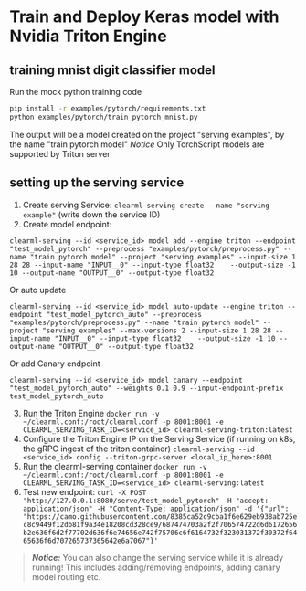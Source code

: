 # Train and Deploy Keras model with Nvidia Triton Engine

## training mnist digit classifier model

Run the mock python training code
```bash
pip install -r examples/pytorch/requirements.txt 
python examples/pytorch/train_pytorch_mnist.py
```

The output will be a model created on the project "serving examples", by the name "train pytorch model"
*Notice* Only TorchScript models are supported by Triton server

## setting up the serving service

1. Create serving Service: `clearml-serving create --name "serving example"` (write down the service ID)
2. Create model endpoint:

`clearml-serving --id <service_id> model add --engine triton --endpoint "test_model_pytorch" --preprocess "examples/pytorch/preprocess.py" --name "train pytorch model" --project "serving examples"
  --input-size 1 28 28 --input-name "INPUT__0" --input-type float32   
  --output-size -1 10 --output-name "OUTPUT__0" --output-type float32   
`

Or auto update 

`clearml-serving --id <service_id> model auto-update --engine triton --endpoint "test_model_pytorch_auto" --preprocess "examples/pytorch/preprocess.py" --name "train pytorch model" --project "serving examples" --max-versions 2
  --input-size 1 28 28 --input-name "INPUT__0" --input-type float32   
  --output-size -1 10 --output-name "OUTPUT__0" --output-type float32`
  
Or add Canary endpoint

`clearml-serving --id <service_id> model canary --endpoint "test_model_pytorch_auto" --weights 0.1 0.9 --input-endpoint-prefix test_model_pytorch_auto`
   
3. Run the Triton Engine `docker run -v ~/clearml.conf:/root/clearml.conf -p 8001:8001 -e CLEARML_SERVING_TASK_ID=<service_id> clearml-serving-triton:latest`
4. Configure the Triton Engine IP on the Serving Service (if running on k8s, the gRPC ingest of the triton container)
`clearml-serving --id <service_id> config --triton-grpc-server <local_ip_here>:8001`
5. Run the clearml-serving container `docker run -v ~/clearml.conf:/root/clearml.conf -p 8001:8001 -e CLEARML_SERVING_TASK_ID=<service_id> clearml-serving:latest`
6. Test new endpoint: `curl -X POST "http://127.0.0.1:8080/serve/test_model_pytorch" -H "accept: application/json" -H "Content-Type: application/json" -d '{"url": "https://camo.githubusercontent.com/8385ca52c9cba1f6e629eb938ab725ec8c9449f12db81f9a34e18208cd328ce9/687474703a2f2f706574722d6d6172656b2e636f6d2f77702d636f6e74656e742f75706c6f6164732f323031372f30372f6465636f6d707265737365642e6a7067"}'`

> **_Notice:_**  You can also change the serving service while it is already running!
This includes adding/removing endpoints, adding canary model routing etc.

